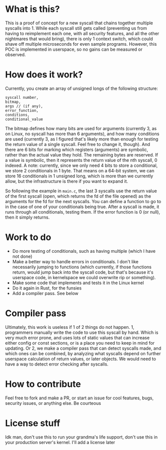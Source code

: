# What is this?
This is a proof of concept for a new syscall that chains together multiple syscalls into 1. While each syscall still gets called (preventing us from having to reimplement each one, with all security features, and all the other nightmares that would bring), there is only 1 context switch, which could shave off multiple microseconds for even sample programs.
However, this POC is implemented in userspace, so no gains can be measured or observed.

# How does it work?
Currently, you create an array of unsigned longs of the following structure:
```
syscall number,
bitmap,
args // (if any),
error_function,
conditions,
conditional_value
```

The bitmap defines how many bits are used for arguments (currently 3, as on Linux, no syscall has more than 6 arguments), and how many conditions are used (currently 3, as I figured that's likely more than enough for testing the return value of a single syscall. Feel free to change it, though). And there are 6 bits for marking which registers (arguments) are symbolic, rather than the actual value they hold. The remaining bytes are reserved.
If a value is symbolic, then it represents the return value of the nth syscall, 0 indexed.
A note: currently, since we only need 4 bits to store a conditional, we store 2 conditionals in 1 byte. That means on a 64-bit system, we can store 16 conditionals in 1 unsigned long, which is more than we currently allow, but the infrastructure is there if you want to expand it.

So following the example in `main.c`, the last 3 syscalls use the return value of the first syscall (open, which returns the fd of the file opened) as the arguments for the fd for the next syscalls.
You can define a function to go to in the case of one of your conditionals being true. After a syscall is made, it runs through all conditionals, testing them. If the error function is 0 (or null), then it simply returns. 

# Work to do
- Do more testing of conditionals, such as having multiple (which I have not done)
- Make a better way to handle errors in conditionals. I don't like necessarily jumping to functions (which currently, if those functions return, would jump back into the syscall code, but that's because it's userspace code, in kernelspace we could overwrite rip or something).
- Make some code that implements and tests it in the Linux kernel
- Do it again in Rust, for the funsies
- Add a compiler pass. See below

# Compiler pass
Ultimately, this work is useless if 1 of 2 things do not happen. 1, programmers manually write the code to use this syscall by hand. Which is very much error prone, and uses lots of static values that can increase either config or const sections, or is a place you need to keep in mind for updating. Or 2, we make a compiler pass that can detect syscalls made, and which ones can be combined, by analyzing what syscalls depend on further userspace calculation of return values, or later objects. We would need to have a way to detect error checking after syscalls.

# How to contribute
Feel free to fork and make a PR, or start an issue for cool features, bugs, security issues, or anything else. Be courteous

# License stuff
Idk man, don't use this to run your grandma's life support, don't use this in your production server's kernel. I'll add a license later